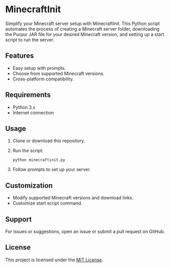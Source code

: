 # MinecraftInit

Simplify your Minecraft server setup with MinecraftInit. This Python script automates the process of creating a Minecraft server folder, downloading the Purpur JAR file for your desired Minecraft version, and setting up a start script to run the server.

## Features

- Easy setup with prompts.
- Choose from supported Minecraft versions.
- Cross-platform compatibility.

## Requirements

- Python 3.x
- Internet connection

## Usage

1. Clone or download this repository.

2. Run the script:
    ```
    python minecraftinit.py
    ```

3. Follow prompts to set up your server.

## Customization

- Modify supported Minecraft versions and download links.
- Customize start script command.

## Support

For issues or suggestions, open an issue or submit a pull request on GitHub.

## License

This project is licensed under the [MIT License](https://github.com/SuperZekes/MinecraftInit/blob/main/LICENSE).
